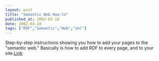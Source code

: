 ```yaml
---
layout: post
title: "Semantic Web How-to"
published_at: 2002-03-18
date: 2002-03-18
tags: ["RDF","Semantic","Web","xml"]
---
```


Step-by-step instructions showing you how to add your pages to the "semantic web." Basically is how to add RDF to every page, and to your site.[Link](http://logicerror.com/signYourPage)  